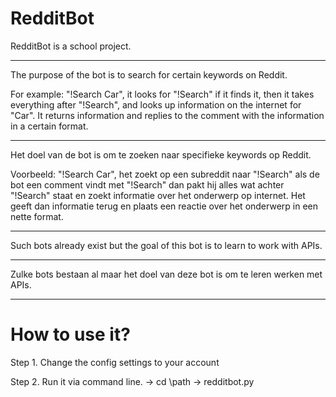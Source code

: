 # RedditBot
RedditBot is a school project.

---
The purpose of the bot is to search for certain keywords on Reddit. 

For example: "!Search Car", it looks for "!Search" if it finds it, then it takes everything after "!Search", and looks up information on the internet for "Car". It returns information and replies to the comment with the information in a certain format.

---
Het doel van de bot is om te zoeken naar specifieke keywords op Reddit.

Voorbeeld: "!Search Car", het zoekt op een subreddit naar "!Search" als de bot een comment vindt met "!Search" dan pakt hij alles wat achter "!Search" staat en zoekt informatie over het onderwerp op internet. Het geeft dan informatie terug en plaats een reactie over het onderwerp in een nette format.

---
Such bots already exist but the goal of this bot is to learn to work with APIs.

---
Zulke bots bestaan al maar het doel van deze bot is om te leren werken met APIs.

---
# How to use it? 
Step 1. Change the config settings to your account

Step 2. Run it via command line. -> cd \path -> redditbot.py

